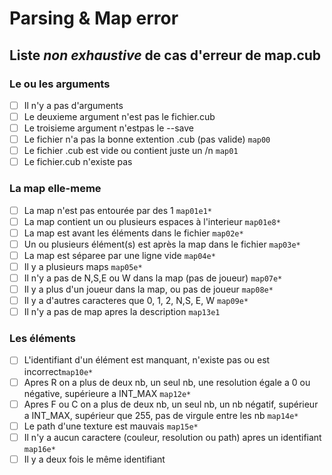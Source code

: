 # Parsing & Map error

## Liste *non exhaustive* de cas d'erreur de map.cub

### Le ou les arguments

- [ ] Il n'y a pas d'arguments
- [ ] Le deuxieme argument n'est pas le fichier.cub
- [ ] Le troisieme argument n'estpas le --save
- [ ] Le fichier n'a pas la bonne extention .cub (pas valide) ```map00```
- [ ] Le fichier .cub est vide ou contient juste un /n ```map01```
- [ ] Le fichier.cub n'existe pas

### La map elle-meme

- [ ] La map n'est pas entourée par des 1 ```map01e1*```
- [ ] La map contient un ou plusieurs espaces à l'interieur ```map01e8*```
- [ ] La map est avant les éléments dans le fichier ```map02e*```
- [ ] Un ou plusieurs élément(s) est après la map dans le fichier ```map03e*```
- [ ] La map est séparee par une ligne vide ```map04e*```
- [ ] Il y a plusieurs maps ```map05e*```
- [ ] Il n'y a pas de N,S,E ou W  dans la map (pas de joueur) ```map07e*```
- [ ] Il y a plus d'un joueur dans la map, ou pas de joueur ```map08e*```
- [ ] Il y a d'autres caracteres que 0, 1, 2, N,S, E, W ```map09e*```
- [ ] Il n'y a pas de map apres la description ```map13e1```

### Les éléments

- [ ] L'identifiant d'un élément est manquant, n'existe pas ou est incorrect```map10e*```
- [ ] Apres R on a plus de deux nb, un seul nb, une resolution égale a 0 ou négative, supérieure a INT_MAX ```map12e*```
- [ ] Apres F ou C on a plus de deux nb, un seul nb, un nb négatif, supérieur a INT_MAX, supérieur que 255, pas de virgule entre les nb ```map14e*```
- [ ] Le path d'une texture est mauvais ```map15e*```
- [ ] Il n'y a aucun caractere (couleur, resolution ou path) apres un identifiant ```map16e*```
- [ ] Il y a deux fois le même identifiant
